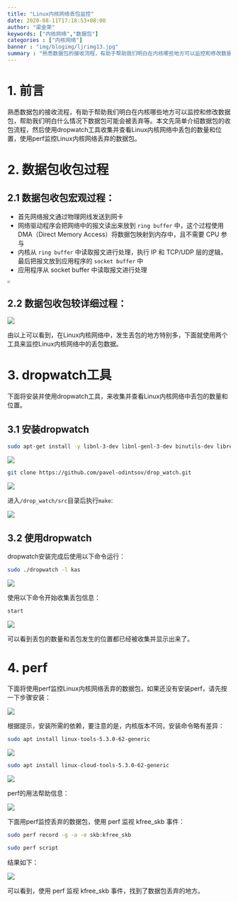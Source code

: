 ```yaml
---
title: "Linux内核网络丢包监控"
date: 2020-08-11T17:18:53+08:00
author: "梁金荣"
keywords: ["内核网络","数据包"]
categories : ["内核网络"]
banner : "img/blogimg/ljrimg13.jpg"
summary : "熟悉数据包的接收流程，有助于帮助我们明白在内核哪些地方可以监控和修改数据包，帮助我们明白什么情况下数据包可能会被丢弃等。本文先简单介绍数据包的收包流程，然后使用dropwatch工具收集并查看Linux内核网络中丢包的数量和位置，使用perf监控Linux内核网络丢弃的数据包。"
---
```


# 1. 前言

熟悉数据包的接收流程，有助于帮助我们明白在内核哪些地方可以监控和修改数据包，帮助我们明白什么情况下数据包可能会被丢弃等。本文先简单介绍数据包的收包流程，然后使用dropwatch工具收集并查看Linux内核网络中丢包的数量和位置，使用perf监控Linux内核网络丢弃的数据包。

# 2. 数据包收包过程

## 2.1 数据包收包宏观过程：

- 首先网络报文通过物理网线发送到网卡
- 网络驱动程序会把网络中的报文读出来放到 `ring buffer` 中，这个过程使用 DMA（Direct Memory Access）将数据包映射到内存中，且不需要 CPU 参与
- 内核从 `ring buffer` 中读取报文进行处理，执行 IP 和 TCP/UDP 层的逻辑，最后把报文放到应用程序的 `socket buffer` 中
- 应用程序从 socket buffer 中读取报文进行处理

<img src="img/1.jpg" style="zoom:40%;">

## 2.2 数据包收包较详细过程：

![](img/2.png)

由以上可以看到，在Linux内核网络中，发生丢包的地方特别多，下面就使用两个工具来监控Linux内核网络中的丢包数据。

# 3. dropwatch工具

下面将安装并使用dropwatch工具，来收集并查看Linux内核网络中丢包的数量和位置。
## 3.1 安装dropwatch
```bash
sudo apt-get install -y libnl-3-dev libnl-genl-3-dev binutils-dev libreadline6-dev
```
![](img/3.png)

```bash
git clone https://github.com/pavel-odintsov/drop_watch.git
```
![](img/4.png)

进入`/drop_watch/src`目录后执行`make`:

![](img/5.png)

## 3.2 使用dropwatch
dropwatch安装完成后使用以下命令运行：
```bash
sudo ./dropwatch -l kas
```
![](img/6.png)

使用以下命令开始收集丢包信息：
```bash
start
```
![](img/7.png)

可以看到丢包的数量和丢包发生的位置都已经被收集并显示出来了。

# 4. perf

下面将使用perf监控Linux内核网络丢弃的数据包，如果还没有安装perf，请先按一下步骤安装：

![](img/8.png)

根据提示，安装所需的依赖，要注意的是，内核版本不同，安装命令略有差异：

```bash
sudo apt install linux-tools-5.3.0-62-generic
```
![](img/9.png)

```bash
sudo apt install linux-cloud-tools-5.3.0-62-generic
```
![](img/10.png)

perf的用法帮助信息：

![](img/11.png)

下面用perf监控丢弃的数据包，使用 perf 监视 kfree_skb 事件：

```bash
sudo perf record -g -a -e skb:kfree_skb
```
```bash
sudo perf script
```
结果如下：

![](img/12.png)

可以看到，使用 perf 监视 kfree_skb 事件，找到了数据包丢弃的地方。
